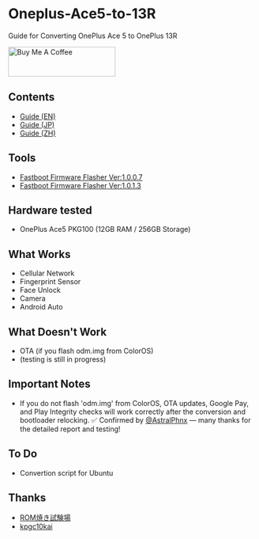 # Oneplus-Ace5-to-13R
Guide for Converting OnePlus Ace 5 to OnePlus 13R

<a href="https://www.buymeacoffee.com/kinginu" target="_blank"><img src="https://cdn.buymeacoffee.com/buttons/v2/default-yellow.png" alt="Buy Me A Coffee" style="height: 60px !important;width: 217px !important;" ></a>

## Contents
- [Guide (EN)](docs/convert_guide_en.md)
- [Guide (JP)](docs/convert_guide_jp.md)
- [Guide (ZH)](docs/convert_guide_zh.md)

## Tools
- [Fastboot Firmware Flasher Ver:1.0.0.7](https://t.me/gt3neo5hub/521/207068)
- [Fastboot Firmware Flasher Ver:1.0.1.3](https://t.me/gt3neo5hub/521/269449)

## Hardware tested
- OnePlus Ace5 PKG100 (12GB RAM / 256GB Storage)

## What Works
- Cellular Network
- Fingerprint Sensor
- Face Unlock
- Camera
- Android Auto

## What Doesn't Work
- OTA (if you flash odm.img from ColorOS)
- (testing is still in progress)

## Important Notes
- If you do not flash 'odm.img' from ColorOS, OTA updates, Google Pay, and Play Integrity checks will work correctly after the conversion and bootloader relocking.
✅ Confirmed by [@AstralPhnx](https://github.com/kinginu/Oneplus-Ace5-to-13R/issues/25) — many thanks for the detailed report and testing!

## To Do
- Convertion script for Ubuntu

## Thanks
- [ROM焼き試験場](https://mitanyan98.hatenablog.com/)
- [kpgc10kai](https://x.com/kpgc10kai_)

